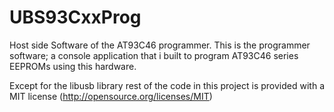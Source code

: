 UBS93CxxProg
============

Host side Software of the AT93C46 programmer.
This is the programmer software; a console application that i built to program AT93C46 series EEPROMs using this hardware.


Except for the libusb library rest of the code in this project is provided with a MIT license (http://opensource.org/licenses/MIT)
